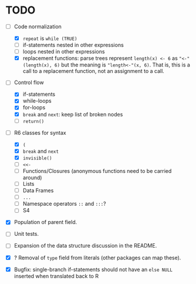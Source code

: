 
# TODO

* [ ] Code normalization
  * [x] `repeat` is `while (TRUE)`
  * [ ] if-statements nested in other expressions
  * [ ] loops nested in other expressions
  * [x] replacement functions: parse trees represent `length(x) <- 6` as
  `"<-"(length(x), 6)` but the meaning is `"length<-"(x, 6)`. That is, this is
  a call to a replacement function, not an assignment to a call.

* [ ] Control flow
  * [x] if-statements
  * [x] while-loops
  * [x] for-loops
  * [x] `break` and `next`: keep list of broken nodes
  * [ ] `return()`

* [ ] R6 classes for syntax
  * [x] `(`
  * [x] `break` and `next`
  * [x] `invisible()`
  * [ ] `<<-`
  * [ ] Functions/Closures (anonymous functions need to be carried around)
  * [ ] Lists
  * [ ] Data Frames
  * [ ] `...`
  * [ ] Namespace operators `::` and `:::`?
  * [ ] S4

* [x] Population of parent field.
* [ ] Unit tests.
* [ ] Expansion of the data structure discussion in the README.
* [x] ? Removal of `type` field from literals (other packages can map these).
* [x] Bugfix: single-branch if-statements should not have an `else NULL`
  inserted when translated back to R


